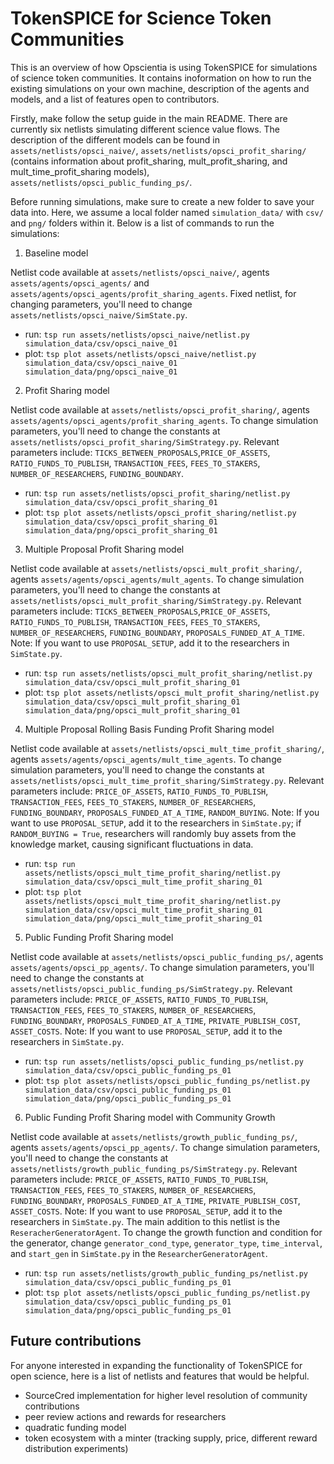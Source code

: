 # TokenSPICE for Science Token Communities

This is an overview of how Opscientia is using TokenSPICE for simulations of science token communities. It contains inoformation on how to run the existing simulations on your own machine, description of the agents and models, and a list of features open to contributors.

Firstly, make follow the setup guide in the main README. There are currently six netlists simulating different science value flows. The description of the different models can be found in `assets/netlists/opsci_naive/`, `assets/netlists/opsci_profit_sharing/` (contains information about profit_sharing, mult_profit_sharing, and mult_time_profit_sharing models), `assets/netlists/opsci_public_funding_ps/`.

Before running simulations, make sure to create a new folder to save your data into. Here, we assume a local folder named `simulation_data/` with `csv/` and `png/` folders within it. Below is a list of commands to run the simulations:

1. Baseline model

Netlist code available at `assets/netlists/opsci_naive/`, agents `assets/agents/opsci_agents/` and `assets/agents/opsci_agents/profit_sharing_agents`. Fixed netlist, for changing parameters, you'll need to change `assets/netlists/opsci_naive/SimState.py`.

- run: `tsp run assets/netlists/opsci_naive/netlist.py simulation_data/csv/opsci_naive_01`
- plot: `tsp plot assets/netlists/opsci_naive/netlist.py simulation_data/csv/opsci_naive_01 simulation_data/png/opsci_naive_01`

2. Profit Sharing model

Netlist code available at `assets/netlists/opsci_profit_sharing/`, agents `assets/agents/opsci_agents/profit_sharing_agents`. To change simulation parameters, you'll need to change the constants at `assets/netlists/opsci_profit_sharing/SimStrategy.py`. Relevant parameters include: `TICKS_BETWEEN_PROPOSALS`,`PRICE_OF_ASSETS`, `RATIO_FUNDS_TO_PUBLISH`, `TRANSACTION_FEES`, `FEES_TO_STAKERS`, `NUMBER_OF_RESEARCHERS`, `FUNDING_BOUNDARY`.

- run: `tsp run assets/netlists/opsci_profit_sharing/netlist.py simulation_data/csv/opsci_profit_sharing_01`
- plot: `tsp plot assets/netlists/opsci_profit_sharing/netlist.py simulation_data/csv/opsci_profit_sharing_01 simulation_data/png/opsci_profit_sharing_01`

3. Multiple Proposal Profit Sharing model

Netlist code available at `assets/netlists/opsci_mult_profit_sharing/`, agents `assets/agents/opsci_agents/mult_agents`. To change simulation parameters, you'll need to change the constants at `assets/netlists/opsci_mult_profit_sharing/SimStrategy.py`. Relevant parameters include: `TICKS_BETWEEN_PROPOSALS`,`PRICE_OF_ASSETS`, `RATIO_FUNDS_TO_PUBLISH`, `TRANSACTION_FEES`, `FEES_TO_STAKERS`, `NUMBER_OF_RESEARCHERS`, `FUNDING_BOUNDARY`, `PROPOSALS_FUNDED_AT_A_TIME`. Note: If you want to use `PROPOSAL_SETUP`, add it to the researchers in `SimState.py`.

- run: `tsp run assets/netlists/opsci_mult_profit_sharing/netlist.py simulation_data/csv/opsci_mult_profit_sharing_01`
- plot: `tsp plot assets/netlists/opsci_mult_profit_sharing/netlist.py simulation_data/csv/opsci_mult_profit_sharing_01 simulation_data/png/opsci_mult_profit_sharing_01`

4. Multiple Proposal Rolling Basis Funding Profit Sharing model

Netlist code available at `assets/netlists/opsci_mult_time_profit_sharing/`, agents `assets/agents/opsci_agents/mult_time_agents`. To change simulation parameters, you'll need to change the constants at `assets/netlists/opsci_mult_time_profit_sharing/SimStrategy.py`. Relevant parameters include: `PRICE_OF_ASSETS`, `RATIO_FUNDS_TO_PUBLISH`, `TRANSACTION_FEES`, `FEES_TO_STAKERS`, `NUMBER_OF_RESEARCHERS`, `FUNDING_BOUNDARY`, `PROPOSALS_FUNDED_AT_A_TIME`, `RANDOM_BUYING`. Note: If you want to use `PROPOSAL_SETUP`, add it to the researchers in `SimState.py`; if `RANDOM_BUYING = True`, researchers will randomly buy assets from the knowledge market, causing significant fluctuations in data.

- run: `tsp run assets/netlists/opsci_mult_time_profit_sharing/netlist.py simulation_data/csv/opsci_mult_time_profit_sharing_01`
- plot: `tsp plot assets/netlists/opsci_mult_time_profit_sharing/netlist.py simulation_data/csv/opsci_mult_time_profit_sharing_01 simulation_data/png/opsci_mult_time_profit_sharing_01`

5. Public Funding Profit Sharing model

Netlist code available at `assets/netlists/opsci_public_funding_ps/`, agents `assets/agents/opsci_pp_agents/`. To change simulation parameters, you'll need to change the constants at `assets/netlists/opsci_public_funding_ps/SimStrategy.py`. Relevant parameters include: `PRICE_OF_ASSETS`, `RATIO_FUNDS_TO_PUBLISH`, `TRANSACTION_FEES`, `FEES_TO_STAKERS`, `NUMBER_OF_RESEARCHERS`, `FUNDING_BOUNDARY`, `PROPOSALS_FUNDED_AT_A_TIME`, `PRIVATE_PUBLISH_COST`, `ASSET_COSTS`. Note: If you want to use `PROPOSAL_SETUP`, add it to the researchers in `SimState.py`.

- run: `tsp run assets/netlists/opsci_public_funding_ps/netlist.py simulation_data/csv/opsci_public_funding_ps_01`
- plot: `tsp plot assets/netlists/opsci_public_funding_ps/netlist.py simulation_data/csv/opsci_public_funding_ps_01 simulation_data/png/opsci_public_funding_ps_01`

6. Public Funding Profit Sharing model with Community Growth

Netlist code available at `assets/netlists/growth_public_funding_ps/`, agents `assets/agents/opsci_pp_agents/`. To change simulation parameters, you'll need to change the constants at `assets/netlists/growth_public_funding_ps/SimStrategy.py`. Relevant parameters include: `PRICE_OF_ASSETS`, `RATIO_FUNDS_TO_PUBLISH`, `TRANSACTION_FEES`, `FEES_TO_STAKERS`, `NUMBER_OF_RESEARCHERS`, `FUNDING_BOUNDARY`, `PROPOSALS_FUNDED_AT_A_TIME`, `PRIVATE_PUBLISH_COST`, `ASSET_COSTS`. Note: If you want to use `PROPOSAL_SETUP`, add it to the researchers in `SimState.py`. The main addition to this netlist is the `ReseracherGeneratorAgent`. To change the growth function and condition for the generator, change `generator_cond_type`, `generator_type`, `time_interval`, and `start_gen` in `SimState.py` in the `ResearcherGeneratorAgent`.

- run: `tsp run assets/netlists/growth_public_funding_ps/netlist.py simulation_data/csv/opsci_public_funding_ps_01`
- plot: `tsp plot assets/netlists/opsci_public_funding_ps/netlist.py simulation_data/csv/opsci_public_funding_ps_01 simulation_data/png/opsci_public_funding_ps_01`


## Future contributions

For anyone interested in expanding the functionality of TokenSPICE for open science, here is a list of netlists and features that would be helpful.

- SourceCred implementation for higher level resolution of community contributions
- peer review actions and rewards for researchers
- quadratic funding model
- token ecosystem with a minter (tracking supply, price, different reward distribution experiments)